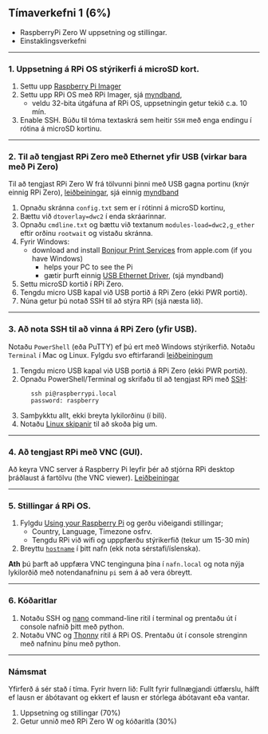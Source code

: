 ## Tímaverkefni 1 (6%)
- RaspberryPi Zero W uppsetning og stillingar.
- Einstaklingsverkefni

---

### 1. Uppsetning á RPi OS stýrikerfi á microSD kort. 
   1. Settu upp [Raspberry Pi Imager](https://www.raspberrypi.com/software/)
   1. Settu upp RPi OS með RPi Imager, sjá [myndband](https://www.youtube.com/watch?v=ntaXWS8Lk34), 
       - veldu 32-bita útgáfuna af RPi OS, uppsetningin getur tekið c.a. 10 mín.
   1. Enable SSH. Búðu til tóma textaskrá sem heitir `SSH` með enga endingu í rótina á microSD kortinu.

---

### 2. Til að tengjast RPi Zero með Ethernet yfir USB (virkar bara með Pi Zero) 
Til að tengjast RPi Zero W frá tölvunni þinni með USB gagna portinu (knýr einnig RPi Zero), [leiðbeiningar](https://www.tomshardware.com/reviews/raspberry-pi-headless-setup-how-to,6028.html#direct-usb-connection-pi-zero-zero-w-only), sjá einnig [myndband](https://www.youtube.com/watch?v=XaTmG708Mss)
   1. Opnaðu skránna `config.txt` sem er í rótinni á microSD kortinu,
   2. Bættu við `dtoverlay=dwc2` í enda skráarinnar.
   3. Opnaðu `cmdline.txt` og bættu við textanum `modules-load=dwc2,g_ether` eftir orðinu `rootwait` og vistaðu skránna.
   4. Fyrir Windows: 
        - download and install [Bonjour Print Services](https://support.apple.com/kb/DL999?viewlocale=en_US&locale=en_US) from apple.com (if you have Windows)
           - helps your PC to see the Pi
           - gætir þurft einnig [USB Ethernet Driver](https://www.catalog.update.microsoft.com/Search.aspx?q=USB+RNDIS+Gadget), (sjá myndband) 
   5. Settu microSD kortið í RPi Zero.
   6. Tengdu micro USB kapal við USB portið á RPi Zero (ekki PWR portið).
   7. Núna getur þú notað SSH til að stýra RPi (sjá næsta lið).

---

### 3. Að nota SSH til að vinna á RPi Zero (yfir USB). 
Notaðu `PowerShell`  (eða PuTTY) ef þú ert með Windows stýrikerfið. Notaðu `Terminal` í Mac og Linux. Fylgdu svo eftirfarandi [leiðbeiningum](https://www.tomshardware.com/reviews/raspberry-pi-headless-setup-how-to,6028.html#connecting-via-ssh) 
    
   1. Tengdu micro USB kapal við USB portið á RPi Zero (ekki PWR portið).  
   1. Opnaðu PowerShell/Terminal og skrifaðu til að tengjast RPi með [SSH](https://en.wikipedia.org/wiki/Secure_Shell):
        ```Linux
           ssh pi@raspberrypi.local
           password: raspberry
        ```  
   1. Samþykktu allt, ekki breyta lykilorðinu (í bili).
   1. Notaðu [Linux skipanir](https://www.raspberrypi.com/documentation/computers/using_linux.html) til að skoða þig um.

---

### 4. Að tengjast RPi með VNC (GUI). 
Að keyra VNC server á Raspberry Pi leyfir þér að stjórna RPi desktop þráðlaust á fartölvu (the VNC viewer). [Leiðbeiningar](https://www.tomshardware.com/reviews/raspberry-pi-headless-setup-how-to,6028.html#enabling-and-connecting-over-vnc)

---

### 5. Stillingar á RPi OS. 
   1. Fylgdu [Using your Raspberry Pi](https://projects.raspberrypi.org/en/projects/raspberry-pi-using/0) og gerðu viðeigandi stillingar; 
      - Country, Language, Timezone osfrv.
      - Tengdu RPi við wifi og upppfærðu stýrikerfið (tekur um 15-30 mín)
   1. Breyttu [`hostname`](https://www.tomshardware.com/how-to/raspberry-pi-change-hostname) í þitt nafn (ekk nota sérstafi/íslenska).

**Ath** þú þarft að uppfæra VNC tenginguna þína í `nafn.local` og nota nýja lykilorðið með notendanafninu `pi` sem á að vera óbreytt.

---

### 6. Kóðaritlar 
   1. Notaðu SSH og [nano](https://www.nano-editor.org/) command-line ritil í terminal og prentaðu út í console nafnið þitt með python. 
   1. Notaðu VNC og [Thonny](https://thonny.org/) ritil á RPi OS. Prentaðu út í console strenginn með nafninu þínu með python. 

---

### Námsmat
Yfirferð á sér stað í tíma. Fyrir hvern lið: Fullt fyrir fullnægjandi útfærslu, hálft ef lausn er ábótavant og ekkert ef lausn er stórlega ábótavant eða vantar.

1. Uppsetning og stillingar (70%)
1. Getur unnið með RPi Zero W og kóðaritla (30%)
